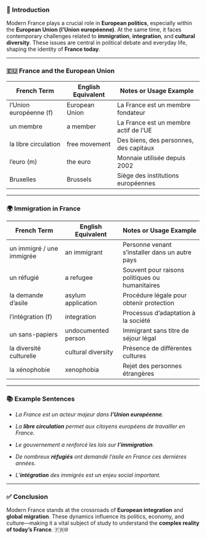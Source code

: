 
### 🎯 Introduction

Modern France plays a crucial role in **European politics**, especially within the **European Union (l’Union européenne)**. At the same time, it faces contemporary challenges related to **immigration**, **integration**, and **cultural diversity**. These issues are central in political debate and everyday life, shaping the identity of **France today**.

---

### 🇪🇺 France and the European Union

|French Term|English Equivalent|Notes or Usage Example|
|---|---|---|
|l’Union européenne (f)|European Union|La France est un membre fondateur|
|un membre|a member|La France est un membre actif de l’UE|
|la libre circulation|free movement|Des biens, des personnes, des capitaux|
|l’euro (m)|the euro|Monnaie utilisée depuis 2002|
|Bruxelles|Brussels|Siège des institutions européennes|

---

### 🌍 Immigration in France

|French Term|English Equivalent|Notes or Usage Example|
|---|---|---|
|un immigré / une immigrée|an immigrant|Personne venant s’installer dans un autre pays|
|un réfugié|a refugee|Souvent pour raisons politiques ou humanitaires|
|la demande d’asile|asylum application|Procédure légale pour obtenir protection|
|l’intégration (f)|integration|Processus d’adaptation à la société|
|un sans-papiers|undocumented person|Immigrant sans titre de séjour légal|
|la diversité culturelle|cultural diversity|Présence de différentes cultures|
|la xénophobie|xenophobia|Rejet des personnes étrangères|

---

### 📚 Example Sentences

- _La France est un acteur majeur dans **l’Union européenne**._
    
- _La **libre circulation** permet aux citoyens européens de travailler en France._
    
- _Le gouvernement a renforcé les lois sur **l’immigration**._
    
- _De nombreux **réfugiés** ont demandé l’asile en France ces dernières années._
    
- _L’**intégration** des immigrés est un enjeu social important._
    

---

### ✅ Conclusion

Modern France stands at the crossroads of **European integration** and **global migration**. These dynamics influence its politics, economy, and culture—making it a vital subject of study to understand the **complex reality of today’s France**. 🇫🇷🌐